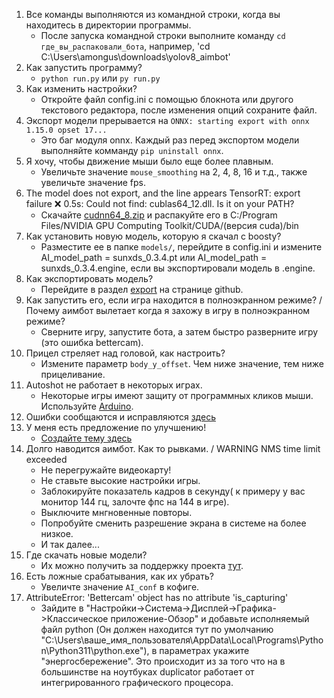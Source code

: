 1. Все команды выполняются из командной строки, когда вы находитесь в директории программы.
   - После запуска командной строки выполните команду `cd где_вы_распаковали_бота`, например, 'cd C:\Users\amongus\downloads\yolov8_aimbot'
2. Как запустить программу?
   - `python run.py` или `py run.py`
3. Как изменить настройки?
   - Откройте файл config.ini с помощью блокнота или другого текстового редактора, после изменения опций сохраните файл.
4. Экспорт модели прерывается на `ONNX: starting export with onnx 1.15.0 opset 17...`
   - Это баг модуля onnx. Каждый раз перед экспортом модели выполняйте комманду `pip uninstall onnx`.
5. Я хочу, чтобы движение мыши было еще более плавным.
   - Увеличьте значение `mouse_smoothing` на 2, 4, 8, 16 и т.д., также увеличьте значение fps.
6. The model does not export, and the line appears TensorRT: export failure ❌ 0.5s: Could not find: cublas64_12.dll. Is it on your PATH?
   - Скачайте [cudnn64_8.zip](https://disk.yandex.ru/d/cm1Wi7OdkLtcLQ) и распакуйте его в C:/Program Files/NVIDIA GPU Computing Toolkit/CUDA/(версия cuda)/bin
7. Как установить новую модель, которую я скачал с boosty?
   - Разместите ее в папке `models/`, перейдите в config.ini и измените AI_model_path = sunxds_0.3.4.pt или AI_model_path = sunxds_0.3.4.engine, если вы экспортировали модель в .engine.
8. Как экспортировать модель?
   - Перейдите в раздел [export](https://github.com/SunOner/yolov8_aimbot?tab=readme-ov-file#export-pt-model-to-engine) на странице github.
9. Как запустить его, если игра находится в полноэкранном режиме? / Почему аимбот вылетает когда я захожу в игру в полноэкранном режиме?
   - Сверните игру, запустите бота, а затем быстро разверните игру (это ошибка bettercam).
10. Прицел стреляет над головой, как настроить?
    - Измените параметр `body_y_offset`. Чем ниже значение, тем ниже прицеливание.
11. Autoshot не работает в некоторых играх.
    - Некоторые игры имеют защиту от программных кликов мыши. Используйте [Arduino](https://github.com/SunOner/HID_Arduino).
12. Ошибки сообщаются и исправляются [здесь](https://github.com/SunOner/yolov8_aimbot/issues?q=is%3Aissue)
13. У меня есть предложение по улучшению!
    - [Создайте тему здесь](https://github.com/SunOner/yolov8_aimbot/discussions)
14. Долго наводится аимбот. Как то рывками. / WARNING NMS time limit exceeded
	- Не перегружайте видеокарту!
	- Не ставьте высокие настройки игры.
	- Заблокируйте показатель кадров в секунду( к примеру у вас монитор 144 гц, залочте фпс на 144 в игре).
	- Выключите мнгновенные повторы.
	- Попробуйте сменить разрешение экрана в системе на более низкое.
	- И так далее...
15. Где скачать новые модели?
	- Их можно получить за поддержку проекта [тут](https://boosty.to/sunone).
16. Есть ложные срабатывания, как их убрать?
	- Увеличте значение `AI_conf` в кофиге.
17. AttributeError: 'Bettercam' object has no attribute 'is_capturing'
	- Зайдите в "Настройки->Система->Дисплей->Графика->Классическое приложение-Обзор" и добавьте исполняемый файл python (Он должен находится тут по умолчанию "C:\Users\ваше_имя_пользователя\AppData\Local\Programs\Python\Python311\python.exe"), в параметрах укажите "энергосбережение". Это происходит из за того что на в большинстве на ноутбуках duplicator работает от интегрированного графического процесора.